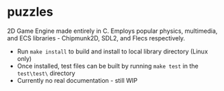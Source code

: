# puzzles
2D Game Engine made entirely in C. Employs popular physics, multimedia, and ECS libraries - Chipmunk2D, SDL2, and Flecs respectively.

* Run `make install` to build and install to local library directory (Linux only)
* Once installed, test files can be built by running `make test` in the `test\test\` directory
* Currently no real documentation - still WIP
